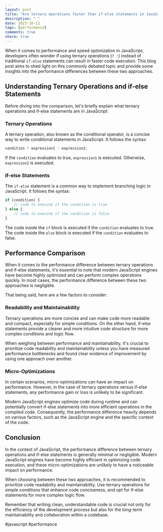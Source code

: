 ```yaml
---
layout: post
title: "Are ternary operations faster than if-else statements in JavaScript?"
description: " "
date: 2023-10-12
tags: [performance]
comments: true
share: true
---
```


When it comes to performance and speed optimization in JavaScript, developers often wonder if using ternary operations (`? :`) instead of traditional `if-else` statements can result in faster code execution. This blog post aims to shed light on this commonly debated topic and provide some insights into the performance differences between these two approaches.

## Understanding Ternary Operations and if-else Statements

Before diving into the comparison, let's briefly explain what ternary operations and if-else statements are in JavaScript:

### Ternary Operations

A ternary operation, also known as the conditional operator, is a concise way to write conditional statements in JavaScript. It follows the syntax:

```javascript
condition ? expression1 : expression2;
```

If the `condition` evaluates to true, `expression1` is executed. Otherwise, `expression2` is executed.

### if-else Statements

The `if-else` statement is a common way to implement branching logic in JavaScript. It follows the syntax:

```javascript
if (condition) {
    // code to execute if the condition is true
} else {
    // code to execute if the condition is false
}
```

The code inside the `if` block is executed if the `condition` evaluates to true. The code inside the `else` block is executed if the `condition` evaluates to false.

## Performance Comparison

When it comes to the performance difference between ternary operations and if-else statements, it's essential to note that modern JavaScript engines have become highly optimized and can perform complex operations quickly. In most cases, the performance difference between these two approaches is negligible.

That being said, here are a few factors to consider:

### Readability and Maintainability

Ternary operations are more concise and can make code more readable and compact, especially for simple conditions. On the other hand, if-else statements provide a clearer and more intuitive code structure for more complex conditions and logic flow.

When weighing between performance and maintainability, it's crucial to prioritize code readability and maintainability unless you have measured performance bottlenecks and found clear evidence of improvement by using one approach over another.

### Micro-Optimizations

In certain scenarios, micro-optimizations can have an impact on performance. However, in the case of ternary operations versus if-else statements, any performance gain or loss is unlikely to be significant.

Modern JavaScript engines optimize code during runtime and can potentially convert if-else statements into more efficient operations in the compiled code. Consequently, the performance difference heavily depends on various factors, such as the JavaScript engine and the specific context of the code.

## Conclusion

In the context of JavaScript, the performance difference between ternary operations and if-else statements is generally minimal or negligible. Modern JavaScript engines have become highly efficient in optimizing code execution, and these micro-optimizations are unlikely to have a noticeable impact on performance.

When choosing between these two approaches, it is recommended to prioritize code readability and maintainability. Use ternary operations for simple conditions that enhance code conciseness, and opt for if-else statements for more complex logic flow.

Remember that writing clean, understandable code is crucial not only for the efficiency of the development process but also for the long-term maintainability and collaboration within a codebase.

#javascript #performance